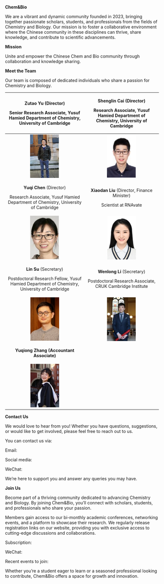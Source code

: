 ﻿
**Chem&Bio** 

We are a vibrant and dynamic community founded in 2023, bringing together passionate scholars, students, and professionals from the fields of Chemistry and Biology. Our mission is to foster a collaborative environment where the Chinese community in these disciplines can thrive, share knowledge, and contribute to scientific advancements.

**Mission**

Unite and empower the Chinese Chem and Bio community through collaboration and knowledge sharing.

**Meet the Team**

Our team is composed of dedicated individuals who share a passion for Chemistry and Biology.

|<p></p><p>**Zutao Yu** (Director)</p><p>Senior Research Associate, Yusuf Hamied Department of Chemistry, University of Cambridge</p><p></p>|<p></p><p>**Shenglin Cai** (Director)</p><p>Research Associate, Yusuf Hamied Department of Chemistry, University of Cambridge</p><p></p>|
| :-: | :-: |
|![zutao](Aspose.Words.600e1816-aab6-4441-b88a-432846f77655.001.png)|![shenglin](Aspose.Words.600e1816-aab6-4441-b88a-432846f77655.002.png)|
|<p></p><p>**Yuqi Chen** (Director)</p><p>Research Associate, Yusuf Hamied Department of Chemistry, University of Cambridge</p><p></p>|<p></p><p>**Xiaodan Liu** (Director, Finance Minister)</p><p>Scientist at RNAvate</p><p></p>|
|![yuqi](Aspose.Words.600e1816-aab6-4441-b88a-432846f77655.003.png)|![xiaodan](Aspose.Words.600e1816-aab6-4441-b88a-432846f77655.004.jpeg)|
|<p></p><p>**Lin Su** (Secretary)</p><p>Postdoctoral Research Fellow, Yusuf Hamied Department of Chemistry, University of Cambridge</p><p></p>|<p></p><p>**Wenlong Li** (Secretary)</p><p>Postdoctoral Research Associate, CRUK Cambridge Institute</p>|
|![Lin](Aspose.Words.600e1816-aab6-4441-b88a-432846f77655.005.jpeg)|![wenlong](Aspose.Words.600e1816-aab6-4441-b88a-432846f77655.006.png)|
|<p></p><p>**Yuqiong Zhang (**Accountant Associate**)**</p><p></p><p></p><p></p>||
|![yuqiong](Aspose.Words.600e1816-aab6-4441-b88a-432846f77655.007.jpeg)||

**Contact Us**

We would love to hear from you! Whether you have questions, suggestions, or would like to get involved, please feel free to reach out to us. 

You can contact us via:

Email: 

Social media:

WeChat:

We’re here to support you and answer any queries you may have.


**Join Us**

Become part of a thriving community dedicated to advancing Chemistry and Biology. By joining Chem&Bio, you’ll connect with scholars, students, and professionals who share your passion. 

Members gain access to our bi-monthly academic conferences, networking events, and a platform to showcase their research. We regularly release registration links on our website, providing you with exclusive access to cutting-edge discussions and collaborations. 

Subscription: 

WeChat: 

Recent events to join: 

Whether you’re a student eager to learn or a seasoned professional looking to contribute, Chem&Bio offers a space for growth and innovation.


